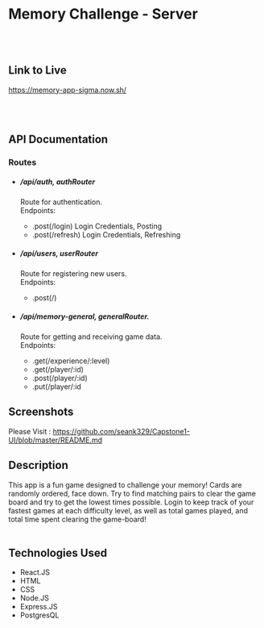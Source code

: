Memory Challenge - Server
=========================

   <br />
   <br />
   
Link to Live
------------
https://memory-app-sigma.now.sh/   

   <br />
   <br />
   
API Documentation
-----------------


  ### Routes ###


  * ##### /api/auth, authRouter
    Route for authentication.   <br />
    Endpoints: 
      * .post(/login)
         Login Credentials, Posting
      * .post(/refresh)
         Login Credentials, Refreshing
         
  
  * ##### /api/users, userRouter
    Route for registering new users.   <br />
    Endpoints:
      * .post(/)
  
  * ##### /api/memory-general, generalRouter.   
    Route for getting and receiving game data.   <br />
    Endpoints:
       * .get(/experience/:level)
       * .get(/player/:id)
       * .post(/player/:id)
       * .put(/player/:id
  

       
   
   Screenshots
   -----------
   Please Visit : https://github.com/seank329/Capstone1-UI/blob/master/README.md
      
   Description
   -----------
   This app is a fun game designed to challenge your memory! Cards are randomly ordered, face down. Try to find matching 
   pairs to clear the game board and try to get the lowest times possible. Login to keep track of your fastest games at each
   difficulty level, as well as total games played, and total time spent clearing the game-board!
      <br />
      <br />

       
   Technologies Used
   -----------------
   * React.JS
   * HTML
   * CSS
   * Node.JS
   * Express.JS
   * PostgresQL
   
